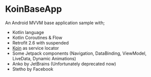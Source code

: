 # KoinBaseApp
An Android MVVM base application sample with;

- Kotlin language
- Kotlin Coroutines & Flow
- Retrofit 2.6 with suspended
- [Koin](https://insert-koin.io) as service locator
- Some Jetpack components (Navigation, DataBinding, ViewModel, LiveData, Dynamic Animations)
- Anko by JetBrains (Unfortunately deprecated now)
- Stetho by Facebook
